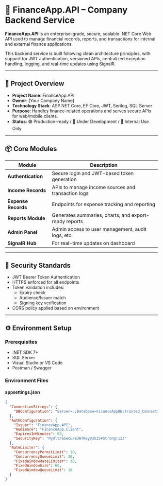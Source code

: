 # 💼 FinanceApp.API – Company Backend Service

**FinanceApp.API** is an enterprise-grade, secure, scalable .NET Core Web API used to manage financial records, reports, and transactions for internal and external finance applications.

This backend service is built following clean architecture principles, with support for JWT authentication, versioned APIs, centralized exception handling, logging, and real-time updates using SignalR.

---

## 🚀 Project Overview

- **Project Name**: FinanceApp.API  
- **Owner**: [Your Company Name]  
- **Technology Stack**: ASP.NET Core, EF Core, JWT, Serilog, SQL Server  
- **Purpose**: Handles finance-related operations and serves secure APIs for web/mobile clients.  
- **Status**: 🟢 Production-ready / 🔵 Under Development / 🔴 Internal Use Only

---

## 📦 Core Modules

| Module               | Description                                              |
|----------------------|----------------------------------------------------------|
| **Authentication**   | Secure login and JWT-based token generation              |
| **Income Records**   | APIs to manage income sources and transaction logs       |
| **Expense Records**  | Endpoints for expense tracking and reporting             |
| **Reports Module**   | Generates summaries, charts, and export-ready reports    |
| **Admin Panel**      | Admin access to user management, audit logs, etc.        |
| **SignalR Hub**      | For real-time updates on dashboard                       |

---

## 🔐 Security Standards

- JWT Bearer Token Authentication
- HTTPS enforced for all endpoints
- Token validation includes:
  - Expiry check
  - Audience/Issuer match
  - Signing key verification
- CORS policy applied based on environment

---

## ⚙️ Environment Setup

### Prerequisites

- .NET SDK 7+
- SQL Server
- Visual Studio or VS Code
- Postman / Swagger

### Environment Files

#### appsettings.json

```json
{
  "ConnectionStrings": {
    "DBConfiguration": "Server=.;Database=FinanceAppDB;Trusted_Connection=True;"
  },
  "AuthConfiguration": {
    "Issuer": "FinanceApp.API",
    "Audience": "FinanceApp.Client",
    "ExpiresInMinutes": 60,
    "SecurityKey": "MyUltraSecureJWTKey@2025#Strong!123"
  },
  "RateLimiter": {
    "ConcurrencyPermitLimit": 10,
    "ConcurrencyQueueLimit": 20,
    "FixedWindowRateLimiter": 30,
    "FixedWindowSize": 60,
    "FixedWindowQueueLimit": 10
  }
}
